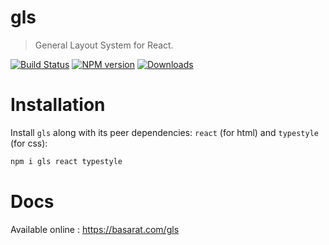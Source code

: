 # gls
> General Layout System for React.

[![Build Status][travis-image]][travis-url]
[![NPM version][npm-image]][npm-url]
[![Downloads](https://img.shields.io/npm/dm/typestyle.svg)](https://www.npmjs.com/package/typestyle)

# Installation

Install `gls` along with its peer dependencies: `react` (for html) and `typestyle` (for css):

```sh
npm i gls react typestyle
```

# Docs
Available online : https://basarat.com/gls

[travis-image]:https://travis-ci.org/basarat/gls.svg?branch=master
[travis-url]:https://travis-ci.org/basarat/gls
[npm-image]:https://img.shields.io/npm/v/gls.svg?style=flat
[npm-url]:https://npmjs.org/package/gls
